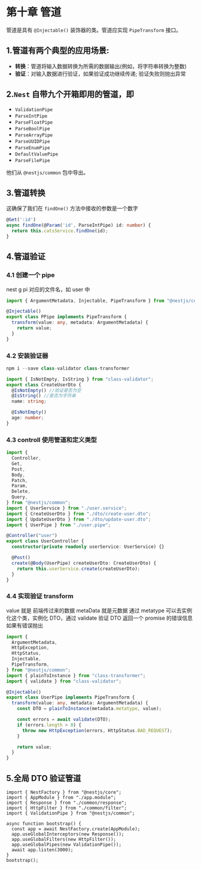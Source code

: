 # 第十章 管道

管道是具有 `@Injectable()` 装饰器的类。管道应实现 `PipeTransform` 接口。

## 1.管道有两个典型的应用场景:

- **转换**：管道将输入数据转换为所需的数据输出(例如，将字符串转换为整数)
- **验证**：对输入数据进行验证，如果验证成功继续传递; 验证失败则抛出异常

## 2.`Nest` 自带九个开箱即用的管道，即

- `ValidationPipe`
- `ParseIntPipe`
- `ParseFloatPipe`
- `ParseBoolPipe`
- `ParseArrayPipe`
- `ParseUUIDPipe`
- `ParseEnumPipe`
- `DefaultValuePipe`
- `ParseFilePipe`

他们从 `@nestjs/common` 包中导出。

## 3.管道转换

这确保了我们在 `findOne()` 方法中接收的参数是一个数字

```ts
@Get(':id')
async findOne(@Param('id', ParseIntPipe) id: number) {
  return this.catsService.findOne(id);
}
```

## 4.管道验证

### 4.1 创建一个 pipe

nest g pi 对应的文件名，如 user 中

```ts
import { ArgumentMetadata, Injectable, PipeTransform } from "@nestjs/common";

@Injectable()
export class PPipe implements PipeTransform {
  transform(value: any, metadata: ArgumentMetadata) {
    return value;
  }
}
```

### 4.2 安装验证器

```ts
npm i --save class-validator class-transformer
```

```ts
import { IsNotEmpty, IsString } from "class-validator";
export class CreateUserDto {
  @IsNotEmpty() //验证是否为空
  @IsString() //是否为字符串
  name: string;

  @IsNotEmpty()
  age: number;
}
```

### 4.3 controll 使用管道和定义类型

```ts
import {
  Controller,
  Get,
  Post,
  Body,
  Patch,
  Param,
  Delete,
  Query,
} from "@nestjs/common";
import { UserService } from "./user.service";
import { CreateUserDto } from "./dto/create-user.dto";
import { UpdateUserDto } from "./dto/update-user.dto";
import { UserPipe } from "./user.pipe";

@Controller("user")
export class UserController {
  constructor(private readonly userService: UserService) {}

  @Post()
  create(@Body(UserPipe) createUserDto: CreateUserDto) {
    return this.userService.create(createUserDto);
  }
}
```

### 4.4 实现验证 transform

value 就是 前端传过来的数据 metaData 就是元数据 通过 metatype 可以去实例化这个类，实例化 DTO，通过 validate 验证 DTO 返回一个 promise 的错误信息 如果有错误抛出

```ts
import {
  ArgumentMetadata,
  HttpException,
  HttpStatus,
  Injectable,
  PipeTransform,
} from "@nestjs/common";
import { plainToInstance } from "class-transformer";
import { validate } from "class-validator";

@Injectable()
export class UserPipe implements PipeTransform {
  transform(value: any, metadata: ArgumentMetadata) {
    const DTO = plainToInstance(metadata.metatype, value);

    const errors = await validate(DTO);
    if (errors.length > 0) {
      throw new HttpException(errors, HttpStatus.BAD_REQUEST);
    }

    return value;
  }
}
```

## 5.全局 DTO 验证管道

```tsx
import { NestFactory } from "@nestjs/core";
import { AppModule } from "./app.module";
import { Response } from "./common/response";
import { HttpFilter } from "./common/filter";
import { ValidationPipe } from "@nestjs/common";

async function bootstrap() {
  const app = await NestFactory.create(AppModule);
  app.useGlobalInterceptors(new Response());
  app.useGlobalFilters(new HttpFilter());
  app.useGlobalPipes(new ValidationPipe());
  await app.listen(3000);
}
bootstrap();
```

<Valine></Valine>

